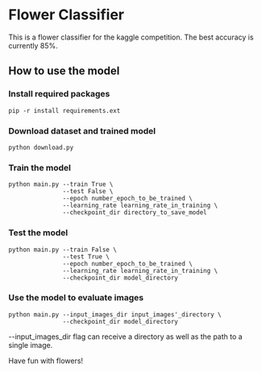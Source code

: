 # Flower Classifier
This is a flower classifier for the kaggle competition. The best accuracy is currently 85%.

## How to use the model
### Install required packages
```
pip -r install requirements.ext
```


### Download dataset and trained model
```
python download.py
```

### Train the model
```
python main.py --train True \
               --test False \
               --epoch number_epoch_to_be_trained \
               --learning_rate learning_rate_in_training \
               --checkpoint_dir directory_to_save_model 
```

### Test the model
```
python main.py --train False \
               --test True \
               --epoch number_epoch_to_be_trained \
               --learning_rate learning_rate_in_training \
               --checkpoint_dir model_directory
```
### Use the model to evaluate images
```
python main.py --input_images_dir input_images'_directory \ 
               --checkpoint_dir model_directory 
```
--input_images_dir flag can receive a directory as well as the path to a single image.

Have fun with flowers!

